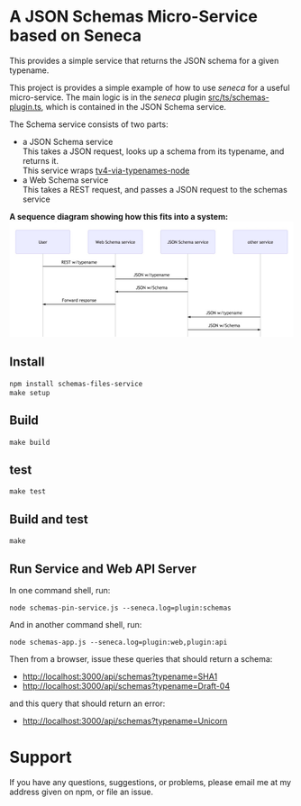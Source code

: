 # A JSON Schemas Micro-Service based on Seneca

This provides a simple service that returns the JSON schema for a given typename.

This project is provides a simple example of how to use *seneca* for a useful micro-service.
The main logic is in the *seneca* plugin [src/ts/schemas-plugin.ts](src/ts/schemas-plugin.ts), which is contained in the JSON Schema service.

The Schema service consists of two parts:  
- a JSON Schema service  
This takes a JSON request, looks up a schema from its typename, and returns it.  
This service wraps [tv4-via-typenames-node](https://www.npmjs.com/package/tv4-via-typenames-node)
- a Web Schema service  
This takes a REST request, and passes a JSON request to the schemas service

**A sequence diagram showing how this fits into a system:**
![Sequence Diagram](doc/sequence_diagram.jpg)

## Install
```
npm install schemas-files-service
make setup
```


## Build
```
make build
```

## test
```
make test
```

## Build and test
```
make
```

## Run Service and Web API Server
In one command shell, run:
```
node schemas-pin-service.js --seneca.log=plugin:schemas
```

And in another command shell, run:
```
node schemas-app.js --seneca.log=plugin:web,plugin:api
```

Then from a browser, issue these queries that should return a schema:

- [http://localhost:3000/api/schemas?typename=SHA1](http://localhost:3000/api/schemas?typename=SHA1)
- [http://localhost:3000/api/schemas?typename=Draft-04](http://localhost:3000/api/schemas?typename=Draft-04)

and this query that should return an error:

- [http://localhost:3000/api/schemas?typename=Unicorn](http://localhost:3000/api/schemas?typename=Unicorn)

# Support
If you have any questions, suggestions, or problems,
please email me at my address given on npm, or file an issue.
